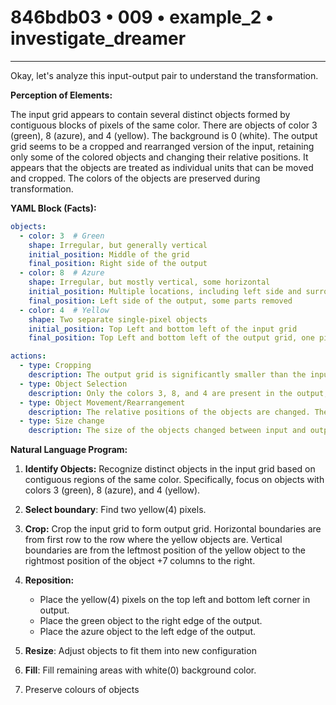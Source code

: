 # 846bdb03 • 009 • example_2 • investigate_dreamer

---
Okay, let's analyze this input-output pair to understand the transformation.

**Perception of Elements:**

The input grid appears to contain several distinct objects formed by contiguous blocks of pixels of the same color. There are objects of color 3 (green), 8 (azure), and 4 (yellow). The background is 0 (white). The output grid seems to be a cropped and rearranged version of the input, retaining only some of the colored objects and changing their relative positions. It appears that the objects are treated as individual units that can be moved and cropped. The colors of the objects are preserved during transformation.

**YAML Block (Facts):**



```yaml
objects:
  - color: 3  # Green
    shape: Irregular, but generally vertical
    initial_position: Middle of the grid
    final_position: Right side of the output
  - color: 8  # Azure
    shape: Irregular, but mostly vertical, some horizontal
    initial_position: Multiple locations, including left side and surrounding the green object
    final_position: Left side of the output, some parts removed
  - color: 4  # Yellow
    shape: Two separate single-pixel objects
    initial_position: Top Left and bottom left of the input grid
    final_position: Top Left and bottom left of the output grid, one pixel each

actions:
  - type: Cropping
    description: The output grid is significantly smaller than the input grid, indicating cropping.
  - type: Object Selection
    description: Only the colors 3, 8, and 4 are present in the output, with some parts of objects removed
  - type: Object Movement/Rearrangement
    description: The relative positions of the objects are changed. The Green(3) object, initially surrounded by azure, now sits on the Right. The Azure(8) object sits on the left.
  - type: Size change
    description: The size of the objects changed between input and output
```



**Natural Language Program:**

1.  **Identify Objects:** Recognize distinct objects in the input grid based on contiguous regions of the same color. Specifically, focus on objects with colors 3 (green), 8 (azure), and 4 (yellow).

2.  **Select boundary**: Find two yellow(4) pixels.

3.  **Crop:** Crop the input grid to form output grid. Horizontal boundaries are from first row to the row where the yellow objects are. Vertical boundaries are from the leftmost position of the yellow object to the rightmost position of the object +7 columns to the right.

4. **Reposition:**
    *   Place the yellow(4) pixels on the top left and bottom left corner in output.
    *   Place the green object to the right edge of the output.
    *   Place the azure object to the left edge of the output.

5.  **Resize**: Adjust objects to fit them into new configuration

6.  **Fill**: Fill remaining areas with white(0) background color.

7. Preserve colours of objects


